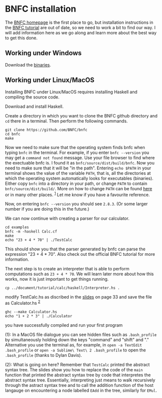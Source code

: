 # BNFC installation

The [BNFC homepage](http://bnfc.digitalgrammars.com/) is the first place to go, but installation instructions in the [BNFC tutorial](http://bnfc.digitalgrammars.com/tutorial/bnfc-tutorial.html) are out of date, so we need to work a bit to find our way. I will add information here as we go along and learn more about the best way to get this done.

## Working under Windows

Download the [binaries](https://github.com/BNFC/bnfc/releases).

## Working under Linux/MacOS

Installing BNFC under Linux/MacOS requires installing Haskell and compiling the source code. 

Download and install Haskell.

Create a directory in which you want to clone the BNFC github directory and `cd` there in a terminal. Then perform the following commands.

    git clone https://github.com/BNFC/bnfc
    cd bnfc
    make
    
 Now we need to make sure that the operating system finds bnfc when typing `bnfc` in the terminal. For example, if you enter `bnfc --version` you may get a `command not found` message. Use your file browser to find where the exectuable bnfc is. I found it as `bnfc/source/dist/build/bnfc`. Now you need to make sure that it will be "in the path". Entering `echo $PATH` in your terminal shows the value of the variable `PATH`, that is, all the directories at which the operating system automatically looks for executables (binaries). Either copy `bnfc` into a directory in your path, or change `PATH` to contain `bnfc/source/dist/build/`. More on how to change `PATH` can be found [here](https://www.computerhope.com/issues/ch001647.htm) or in many other places. <sup>[1](#hidden)</sup> Let me know if you have a favourite reference.
 
Now, on entering `bnfc --version` you should see `2.8.3`. (Or some larger number if you are doing this in the future.)

We can now continue with creating a parser for our calculator.

    cd examples
    bnfc -m -haskell Calc.cf
    make
    echo "23 + 4 * 70" | ./TestCalc 
    
This should show you that the parser generated by bnfc can parse the expression "23 + 4 * 70". Also check out the official BNFC tutorial for more information.
 
 The next step is to create an interpreter that is able to perform computations such as `23 + 4 * 70`. We will learn later more about how this works, now it is just important to get things running.
 
    cp ../document/tutorial/calc/haskell/Interpreter.hs .
  
modify TestCalc.hs as discribed in the [slides](http://www.grammaticalframework.org/ipl-book/slides/2-slides-ipl-book.pdf) on page 33 and save the file as Calculator.hs <sup>[2](#footnote)</sup>
  
    ghc --make Calculator.hs
    echo "1 + 2 * 3" | ./Calculator
    
you have successfully compiled and run your first program

<a name="hidden">(1)</a>: In a MacOS file dialogue you can see hidden files such as `.bash_profile` by simultaneously holding down the keys "command" and "shift" and "." Alternative you use the terminal as, for example, in `open -a TextEdit .bash_profile` or `open -a Sublime\ Text\ 2 .bash_profile` to open the `.bash_profile` (thanks to Dylan Davis).

<a name="footnote">(2)</a>: What is going on here? Remember that `TestCalc` printed the abstract syntax tree. The slides show you how to replace the code of the `main` function that printed the abstract syntax tree by code that interpretes the abstract syntax tree. Essentially, interpreting just means to walk recursively through the astract syntax tree and to call the addition function of the host langauge on encountering a node labelled `EAdd` in the tree,  similarly for `EMul`.
